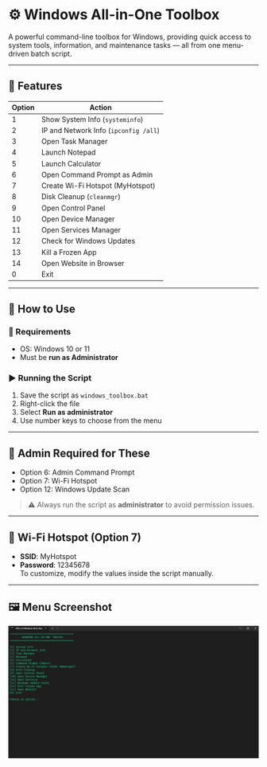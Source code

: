 # ⚙️ Windows All-in-One Toolbox

A powerful command-line toolbox for Windows, providing quick access to system tools, information, and maintenance tasks — all from one menu-driven batch script.

---

## 🧰 Features

| Option | Action                                |
|--------|----------------------------------------|
| 1      | Show System Info (`systeminfo`)        |
| 2      | IP and Network Info (`ipconfig /all`)  |
| 3      | Open Task Manager                      |
| 4      | Launch Notepad                         |
| 5      | Launch Calculator                      |
| 6      | Open Command Prompt as Admin           |
| 7      | Create Wi-Fi Hotspot (MyHotspot)       |
| 8      | Disk Cleanup (`cleanmgr`)              |
| 9      | Open Control Panel                     |
| 10     | Open Device Manager                    |
| 11     | Open Services Manager                  |
| 12     | Check for Windows Updates              |
| 13     | Kill a Frozen App                      |
| 14     | Open Website in Browser                |
| 0      | Exit                                   |

---

## 🚀 How to Use

### 🔧 Requirements

- OS: Windows 10 or 11
- Must be **run as Administrator**

### ▶️ Running the Script

1. Save the script as `windows_toolbox.bat`
2. Right-click the file
3. Select **Run as administrator**
4. Use number keys to choose from the menu

---

## 🔐 Admin Required for These

- Option 6: Admin Command Prompt
- Option 7: Wi-Fi Hotspot
- Option 12: Windows Update Scan

> ⚠️ Always run the script as **administrator** to avoid permission issues.

---

## 📶 Wi-Fi Hotspot (Option 7)

- **SSID**: MyHotspot  
- **Password**: 12345678  
To customize, modify the values inside the script manually.

---

## 🖼️ Menu Screenshot

![Menu Screenshot](Screenshot.png)